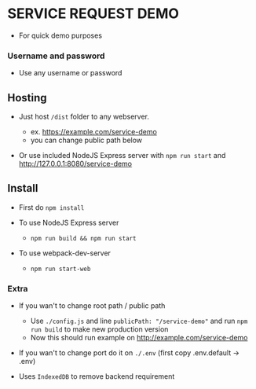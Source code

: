 # SERVICE REQUEST DEMO 
- For quick demo purposes

### Username and password
- Use any username or password

## Hosting
- Just host `/dist` folder to any webserver.
    - ex. https://example.com/service-demo
    - you can change public path below
    
- Or use included NodeJS Express server with `npm run start` and http://127.0.0.1:8080/service-demo

## Install
- First do `npm install`
- To use NodeJS Express server
    - `npm run build && npm run start`
    
- To use webpack-dev-server
    - `npm run start-web`
    
### Extra
- If you wan't to change root path / public path
    - Use `./config.js` and line `publicPath: "/service-demo"` and run `npm run build` to make new production version
    - Now this should run example on http://example.com/service-demo
    
- If you wan't to change port do it on `./.env` (first copy .env.default -> .env)
- Uses `IndexedDB` to remove backend requirement



